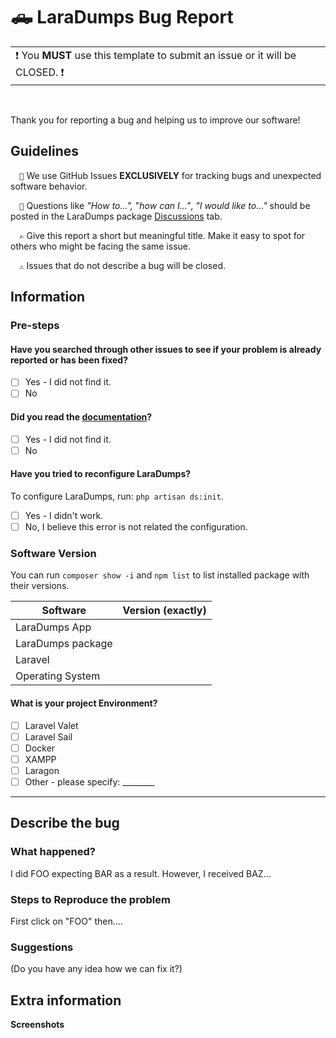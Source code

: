 <!-- ===================================================================================================== -->
<!-- ====== YOU *MUST* READ THE GUIDELINES & USE THIS TEMPLATE OR YOUR ISSUE WILL BE CLOSED ============== -->
<!-- ===================================================================================================== -->

# 🛻 LaraDumps Bug Report

<table><tr><td>❗ You <b>MUST</b> use this template to submit an issue or it will be CLOSED. ❗</td></tr></table><br/>

Thank you for reporting a bug and helping us to improve our software!

## Guidelines

`   🐛 `   We use GitHub Issues **EXCLUSIVELY** for tracking bugs and unexpected software behavior.

`   🙏 `  Questions like _"How to...",_ "_how can I..."_, _"I would like to..."_ should be posted in the LaraDumps package [Discussions](https://github.com/laradumps/laradumps/discussions) tab.

`   ✍️ `  Give this report a short but meaningful title. Make it easy to spot for others who might be facing the same issue.

`   ⚠️ `  Issues that do not describe a bug will be closed.

## Information

### Pre-steps

#### Have you searched through other issues to see if your problem is already reported or has been fixed?

- [ ] Yes - I did not find it.
- [ ] No

#### Did you read the [documentation](https://laradumps.dev/)?

- [ ] Yes - I did not find it.
- [ ] No

#### Have you tried to reconfigure LaraDumps?

To configure LaraDumps, run: `php artisan ds:init`.

- [ ] Yes - I didn't work.
- [ ] No, I believe this error is not related the configuration.

### Software Version

You can run `composer show -i` and `npm list` to list installed package with their versions.

| Software  | Version (exactly) |
|-----------|-------------------|
| LaraDumps App |                   |
| LaraDumps package   |                   |
| Laravel  |                   |
| Operating System  |                   |

#### What is your project Environment?

- [ ] Laravel Valet
- [ ] Laravel Sail
- [ ] Docker
- [ ] XAMPP
- [ ] Laragon
- [ ] Other - please specify: ________

---

## Describe the bug

### What happened?

I did FOO expecting BAR as a result. However, I received BAZ...

### Steps to Reproduce the problem

First click on "FOO" then....

### Suggestions

(Do you have any idea how we can fix it?)

## Extra information

**Screenshots**